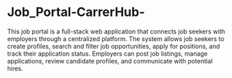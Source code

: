 # Job_Portal-CarrerHub-
This job portal is a full-stack web application that connects job seekers with employers through a centralized platform.
The system allows job seekers to create profiles, search and filter job opportunities, apply for positions, 
and track their application status. Employers can post job listings, manage applications, review candidate profiles, 
and communicate with potential hires.

